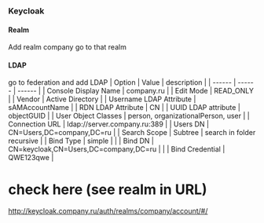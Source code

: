 
### Keycloak
#### Realm
Add realm company
go to that realm
#### LDAP
go to federation and add LDAP
| Option | Value | description |
| ------ | ------ | ------ |
| Console Display Name | company.ru |
| Edit Mode | READ_ONLY |
| Vendor | Active Directory |
| Username LDAP Attribute | sAMAccountName |
| RDN LDAP Attribute | CN |
| UUID LDAP attribute | objectGUID |
| User Object Classes | person, organizationalPerson, user |
| Connection URL | ldap://server.company.ru:389 |
| Users DN | CN=Users,DC=company,DC=ru |
| Search Scope | Subtree | search in folder recursive |
| Bind Type | simple | |
| Bind DN | CN=keycloak,CN=Users,DC=company,DC=ru | |
| Bind Credential | QWE123qwe |

# check here (see realm in URL)
http://keycloak.company.ru/auth/realms/company/account/#/


